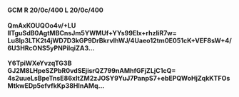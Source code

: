 #### GCM R 20/0c/400 L 20/0c/400
**QmAxKOUQOo4v/+LU**<br/>**lITguSdB0AgtMBCnsJm5YWMUf+YYs99Elx+rhzIiR7w=**<br/>**Lu8lp3LTK2t4jWD7D3kGP9DrBkrvlhWJ/4Uaeo12tm0E051cK+VEF8sW+4/6U3HRcONS5yPNPilqiZA3...**<br/><br/>
**Y6TpiWXeYvzqTG3B**<br/>**GJ2M8LHpeSZPbR0vdSEjisrQZ799nAMhfGFjZLjC1cQ=**<br/>**4s2uueLsBpeTnsE86xltZM2zJOSY9YuJ7PanpS7+ebEPQWoHjZqkKTFOsMtkwEDp5efvfkKp38HInAMq...**